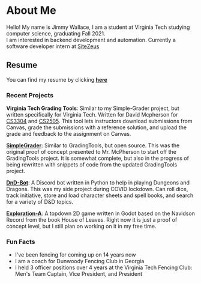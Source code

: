 <!--
**jamesw98/jamesw98** is a ✨ _special_ ✨ repository because its `README.md` (this file) appears on your GitHub profile.

Here are some ideas to get you started:

- 🔭 I’m currently working on ...
- 🌱 I’m currently learning ...
- 👯 I’m looking to collaborate on ...
- 🤔 I’m looking for help with ...
- 💬 Ask me about ...
- 📫 How to reach me: ...
- 😄 Pronouns: ...
- ⚡ Fun fact: ...
-->

# About Me
Hello! My name is Jimmy Wallace, I am a student at Virginia Tech studying computer science, graduating Fall 2021.   
I am interested in backend development and automation. Currently a software developer intern at [SiteZeus](https://sitezeus.com/)   

## Resume  
You can find my resume by clicking **[here](https://drive.google.com/file/d/1Ea-nJNXTA70cXxrNE7RjJR3xRfE1NuIW/view?usp=sharing)**

### Recent Projects

**Virginia Tech Grading Tools**: Similar to my Simple-Grader project, but written specifically for Virginia Tech. Written for David Mcpherson for [CS3304](https://cs.vt.edu/Undergraduate/courses/CS3304.html) and [CS2505](https://courses.cs.vt.edu/~cs2505/spring2020/). This tool lets instructors download submissions from Canvas, grade the submissions with a reference solution, and upload the grade and feedback to the assignment on Canvas. 

**[SimpleGrader](https://github.com/jamesw98/simple-grader)**: Similar to GradingTools, but open source. This was the original proof of concept presented to Mr. McPherson to start off the GradingTools project. It is somewhat complete, but also in the progress of being rewritten with snippets of code from the updated GradingTools project. 

**[DnD-Bot](https://github.com/jamesw98/dnd-bot)**: A Discord bot written in Python to help in playing Dungeons and Dragons. This was my side project during COVID lockdown. Can roll dice, track initiative, store and load character sheets and spell books, and search for a variety of D&D topics. 

**[Exploration-A](https://github.com/jamesw98/exploration-a)**: A topdown 2D game written in Godot based on the Navidson Record from the book House of Leaves. Right now it is just a proof of concept level, but I still plan on working on it in my free time. 

### Fun Facts

* I've been fencing for coming up on 14 years now
* I am a coach for Dunwoody Fencing Club in Georgia
* I held 3 officer positions over 4 years at the Virginia Tech Fencing Club: Men's Team Captain, Vice President, and President 


